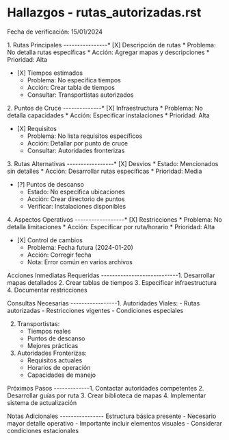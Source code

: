 # Hallazgos - rutas_autorizadas.rst

Fecha de verificación: 15/01/2024

1\. Rutas Principales ----------------\* \[X\] Descripción de rutas \*
Problema: No detalla rutas específicas \* Acción: Agregar mapas y
descripciones \* Prioridad: Alta

- \[X\] Tiempos estimados  
  - Problema: No especifica tiempos
  - Acción: Crear tabla de tiempos
  - Consultar: Transportistas autorizados

2\. Puntos de Cruce --------------\* \[X\] Infraestructura \* Problema:
No detalla capacidades \* Acción: Especificar instalaciones \*
Prioridad: Alta

- \[X\] Requisitos  
  - Problema: No lista requisitos específicos
  - Acción: Detallar por punto de cruce
  - Consultar: Autoridades fronterizas

3\. Rutas Alternativas -----------------\* \[X\] Desvíos \* Estado:
Mencionados sin detalles \* Acción: Desarrollar rutas específicas \*
Prioridad: Media

- \[?\] Puntos de descanso  
  - Estado: No especifica ubicaciones
  - Acción: Crear directorio de puntos
  - Verificar: Instalaciones disponibles

4\. Aspectos Operativos ------------------\* \[X\] Restricciones \*
Problema: No detalla limitaciones \* Acción: Especificar por
ruta/horario \* Prioridad: Alta

- \[X\] Control de cambios  
  - Problema: Fecha futura (2024-01-20)
  - Acción: Corregir fecha
  - Nota: Error común en varios archivos

Acciones Inmediatas Requeridas ----------------------------1.
Desarrollar mapas detallados 2. Crear tablas de tiempos 3. Especificar
infraestructura 4. Documentar restricciones

Consultas Necesarias -----------------1. Autoridades Viales: - Rutas
autorizadas - Restricciones vigentes - Condiciones especiales

2.  Transportistas:
    - Tiempos reales
    - Puntos de descanso
    - Mejores prácticas
3.  Autoridades Fronterizas:
    - Requisitos actuales
    - Horarios de operación
    - Capacidades de manejo

Próximos Pasos -------------1. Contactar autoridades competentes 2.
Desarrollar guías por ruta 3. Crear biblioteca de mapas 4. Implementar
sistema de actualización

Notas Adicionales ---------------- Estructura básica presente -
Necesario mayor detalle operativo - Importante incluir elementos
visuales - Considerar condiciones estacionales
